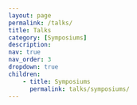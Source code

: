 ```yaml
---
layout: page
permalink: /talks/
title: Talks
category: [Symposiums]
description:
nav: true
nav_order: 3
dropdown: true
children:
    - title: Symposiums
      permalink: talks/symposiums/
---
```

